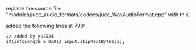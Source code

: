 replace the source file "modules/juce_audio_formats/codecs/juce_WavAudioFormat.cpp" with this.

added the following lines at 799:
```
// added by yu2924
if(infoLength & 0x01) input.skipNextBytes(1);
```
